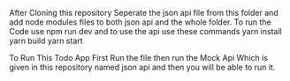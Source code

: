 After Cloning this repository Seperate the json api file from this folder and add node modules files to both json api and the whole folder.
To run the Code use
npm run dev
and to use the api use these commands
yarn install
yarn build
yarn start


To Run This Todo App First Run the file then run the Mock Api Which is given in this repository named json api and then you will be able to run it.
